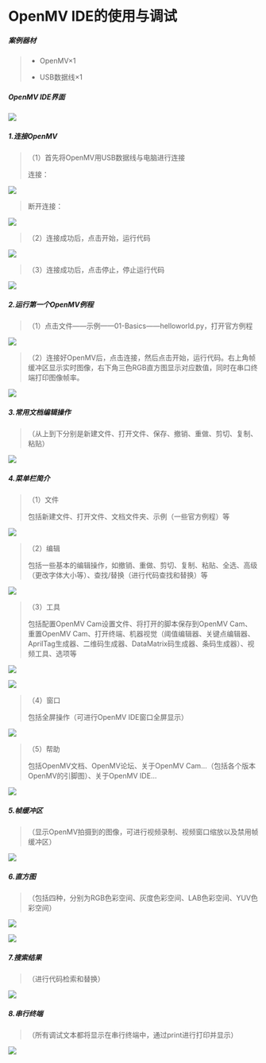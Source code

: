 # OpenMV IDE的使用与调试

##### 案例器材

>* OpenMV×1
>
>* USB数据线×1
>

##### OpenMV IDE界面

![](/pic/ch4/4.4.2/1.png)

##### 1.连接OpenMV

>（1）首先将OpenMV用USB数据线与电脑进行连接
>
>连接：

![](/pic/ch4/4.4.2/2.png)

>断开连接：

![](/pic/ch4/4.4.2/3.png)

>（2）连接成功后，点击开始，运行代码					

![](/pic/ch4/4.4.2/4.png)

>（3）连接成功后，点击停止，停止运行代码

![](/pic/ch4/4.4.2/5.png)

##### 2.运行第一个OpenMV例程

>（1）点击文件——示例——01-Basics——helloworld.py，打开官方例程

![](/pic/ch4/4.4.2/6.png)

>（2）连接好OpenMV后，点击连接，然后点击开始，运行代码。右上角帧缓冲区显示实时图像，右下角三色RGB直方图显示对应数值，同时在串口终端打印图像帧率。

![](/pic/ch4/4.4.2/7.png)

##### 3.常用文档编辑操作

>（从上到下分别是新建文件、打开文件、保存、撤销、重做、剪切、复制、粘贴）

![](/pic/ch4/4.4.2/8.png)

##### 4.菜单栏简介

> （1）文件
>
>    包括新建文件、打开文件、文档文件夹、示例（一些官方例程）等

![](/pic/ch4/4.4.2/9.png)

> （2）编辑
>
>    包括一些基本的编辑操作，如撤销、重做、剪切、复制、粘贴、全选、高级（更改字体大小等）、查找/替换（进行代码查找和替换）等

![](/pic/ch4/4.4.2/10.png)

> （3）工具
>
>    包括配置OpenMV Cam设置文件、将打开的脚本保存到OpenMV Cam、重置OpenMV Cam、打开终端、机器视觉（阈值编辑器、关键点编辑器、AprilTag生成器、二维码生成器、DataMatrix码生成器、条码生成器）、视频工具、选项等

![](/pic/ch4/4.4.2/11.png)

![](/pic/ch4/4.4.2/12.png)

> （4）窗口
>
>    包括全屏操作（可进行OpenMV IDE窗口全屏显示）

![](/pic/ch4/4.4.2/13.png)

> （5）帮助
>
>    包括OpenMV文档、OpenMV论坛、关于OpenMV Cam…（包括各个版本OpenMV的引脚图）、关于OpenMV IDE…

![](/pic/ch4/4.4.2/14.png)

##### 5.帧缓冲区

>（显示OpenMV拍摄到的图像，可进行视频录制、视频窗口缩放以及禁用帧缓冲区）

![](/pic/ch4/4.4.2/15.png)

##### 6.直方图

>（包括四种，分别为RGB色彩空间、灰度色彩空间、LAB色彩空间、YUV色彩空间）

![](/pic/ch4/4.4.2/16.png)

![](/pic/ch4/4.4.2/17.png)

##### 7.搜索结果

>（进行代码检索和替换）

![](/pic/ch4/4.4.2/18.png)

##### 8.串行终端

>（所有调试文本都将显示在串行终端中，通过print进行打印并显示）

![](/pic/ch4/4.4.2/19.png)